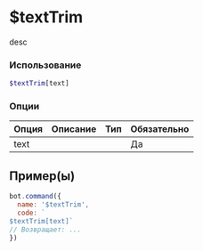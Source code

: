 # $textTrim
desc
### Использование
```php
$textTrim[text]
```

### Опции

| Опция | Описание | Тип | Обязательно |
|--------|-------------|------|----------|
| text |  |  | Да |  
## Пример(ы)

```javascript
bot.command({
  name: '$textTrim',
  code: `
$textTrim[text]`
// Возвращает: ...
})
```